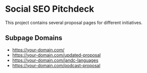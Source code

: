 # Social SEO Pitchdeck

This project contains several proposal pages for different initiatives.

## Subpage Domains

- https://your-domain.com/
- https://your-domain.com/updated-proposal
- https://your-domain.com/jandc-languages
- https://your-domain.com/podcast-proposal

